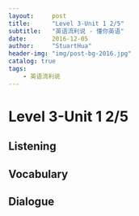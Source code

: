 ```yaml
---
layout:     post
title:      "Level 3-Unit 1 2/5"
subtitle:   "英语流利说 - 懂你英语"
date:       2016-12-05
author:     "StuartHua"
header-img: "img/post-bg-2016.jpg"
catalog: true
tags:
    - 英语流利说
---
```


# Level 3-Unit 1 2/5

<!-- more -->

## Listening



## Vocabulary



## Dialogue



